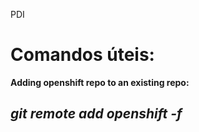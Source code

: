 PDI

Comandos úteis:
==========================

**Adding openshift repo to an existing repo:**

*git remote add openshift -f*
----------------------------------------------------------------